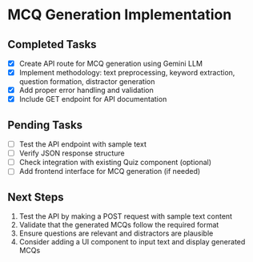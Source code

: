 # MCQ Generation Implementation

## Completed Tasks
- [x] Create API route for MCQ generation using Gemini LLM
- [x] Implement methodology: text preprocessing, keyword extraction, question formation, distractor generation
- [x] Add proper error handling and validation
- [x] Include GET endpoint for API documentation

## Pending Tasks
- [ ] Test the API endpoint with sample text
- [ ] Verify JSON response structure
- [ ] Check integration with existing Quiz component (optional)
- [ ] Add frontend interface for MCQ generation (if needed)

## Next Steps
1. Test the API by making a POST request with sample text content
2. Validate that the generated MCQs follow the required format
3. Ensure questions are relevant and distractors are plausible
4. Consider adding a UI component to input text and display generated MCQs
